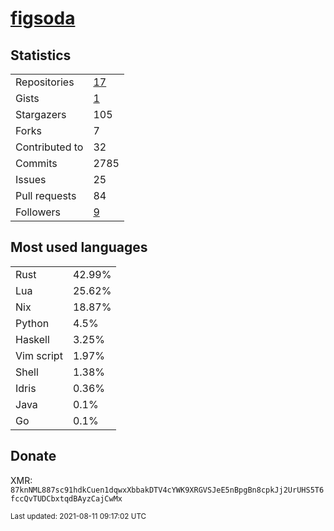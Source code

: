 
# [figsoda](https://github.com/figsoda)


## Statistics

<table>
  <tr>
    <td>Repositories</td>
    <td><a href="https://github.com/figsoda?tab=repositories">
      17
    </a></td>
  </tr>
  <tr>
    <td>Gists</td>
    <td><a href="https://gist.github.com/figsoda">
      1
    </a></td>
  </tr>
  <tr>
    <td>Stargazers</td>
    <td>105</td>
  </tr>
  <tr>
    <td>Forks</td>
    <td>7</td>
  </tr>
  <tr>
    <td>Contributed to</td>
    <td>32</td>
  </tr>
  <tr>
    <td>Commits</td>
    <td>2785</td>
  </tr>
  <tr>
    <td>Issues</td>
    <td>25</td>
  </tr>
  <tr>
    <td>Pull requests</td>
    <td>84</td>
  </tr>
  <tr>
    <td>Followers</td>
    <td><a href="https://github.com/figsoda?tab=followers">
      9
    </a></td>
  </tr>
</table>


## Most used languages

<table>
<tr><td>Rust</td><td>42.99%</td></tr><tr><td>Lua</td><td>25.62%</td></tr><tr><td>Nix</td><td>18.87%</td></tr><tr><td>Python</td><td>4.5%</td></tr><tr><td>Haskell</td><td>3.25%</td></tr><tr><td>Vim script</td><td>1.97%</td></tr><tr><td>Shell</td><td>1.38%</td></tr><tr><td>Idris</td><td>0.36%</td></tr><tr><td>Java</td><td>0.1%</td></tr><tr><td>Go</td><td>0.1%</td></tr>
</table>


## Donate

XMR: `87knNML887sc91hdkCuen1dqwxXbbakDTV4cYWK9XRGVSJeE5nBpgBn8cpkJj2UrUHS5T6fccQvTUDCbxtqdBAyzCajCwMx`


<sub>Last updated: 2021-08-11 09:17:02 UTC</sub>
